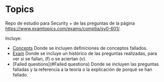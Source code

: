 # Topics
Repo de estudio para Security + de las preguntas de la página https://www.examtopics.com/exams/comptia/sy0-601/.

Incluye:
* [Concepts](#Concepts) Donde se incluyen definiciones de conceptos fallados.
* [Exam](#Exam) Donde se incluye un histórico de las preguntas realizadas, para ver si se fallan, (f) o se aciertan (v).
* [Failed questions](#Failed questions) Donde se incluyen las preguntas falladas y la referencia a la teoría o la explicación de porqué se han fallado.
